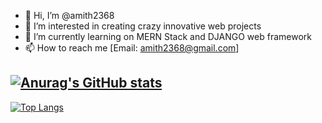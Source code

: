 - 👋 Hi, I’m @amith2368
- 👀 I’m interested in creating crazy innovative web projects
- 🌱 I’m currently learning on MERN Stack and DJANGO web framework
- 📫 How to reach me [Email: amith2368@gmail.com]

<!---
amith2368/amith2368 is a ✨ special ✨ repository because its `README.md` (this file) appears on your GitHub profile.
You can click the Preview link to take a look at your changes.
--->

[![Anurag's GitHub stats](https://github-readme-stats.vercel.app/api?username=amith2368&show_icons=true&theme=radical)](https://github.com/anuraghazra/github-readme-stats)
-
[![Top Langs](https://github-readme-stats.vercel.app/api/top-langs/?username=amith2368&theme=radical)](https://github.com/anuraghazra/github-readme-stats)
